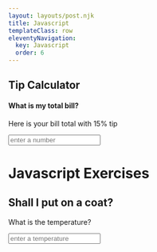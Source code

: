 ```yaml
---
layout: layouts/post.njk
title: Javascript
templateClass: row
eleventyNavigation:
  key: Javascript
  order: 6
---
```

<script>

// JavaScript Tip Calculator
function totalWithTip(){
    let myBill = parseFloat(document.getElementById('myBill').value);
    let tipPercent = 15(document.getElementById('tipPercent').value);
    let tip = (myBill / 100) * tipPercent;
    let totalBillWithTip = myBill + tip;
}

document.getElementById("totalBillWithTip").innerHTML = "Your total bill with tip is " + totalBillWithTip;

</script>
<h2>Tip Calculator</h2>
<h4>What is my total bill?</h4>
<p>Here is your bill total with 15% tip</p>
<input type="text" id="Number" placeholder="enter a number" oninput="total(this.value)">
<p id="totalBillWithTip"></p>

<script> 
function putOnCoat(temperature){
    let sentence = '';
    if (temperature < 50) {
        sentence += 'Put on a coat '
    } else {
        'Pants and vest are fine'
    }
    if (temperature < 30) {
        sentence += 'and a hat'
    }
    if (temperature < 0) {
        sentence = 'Stay inside'
    }
    if (sentence == '') {
        sentence = 'Pants and vest are fine'
    }
  document.getElementById("demo").innerHTML = sentence
}
</script>
<h1>Javascript Exercises</h1>
<h2>Shall I put on a coat?</h2>
<p>What is the temperature?</p>
<input type="text" id="temperature" placeholder="enter a temperature" oninput="putOnCoat(this.value)">
<p id="demo"></p>